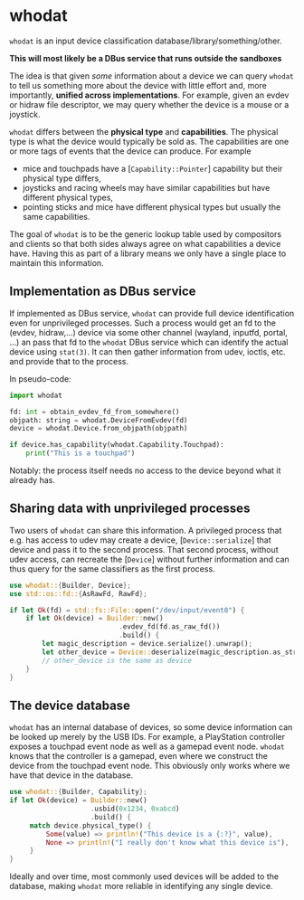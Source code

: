 whodat
======

`whodat` is an input device classification database/library/something/other.

**This will most likely be a DBus service that runs outside the sandboxes**

The idea is that given *some* information about a device we can query `whodat`
to tell us something more about the device with little effort and, more importantly,
**unified across implementations**. For example, given an evdev or hidraw file
descriptor, we may query whether the device is a mouse or a joystick.

`whodat` differs between the **physical type** and **capabilities**. The physical
type is what the device would typically be sold as. The capabilities are one or
more tags of events that the device can produce. For example
- mice and touchpads have a [`Capability::Pointer`] capability but their physical type differs,
- joysticks and racing wheels may have similar capabilities but have different physical types,
- pointing sticks and mice have different physical types but usually the same capabilities.

The goal of `whodat` is to be the generic lookup table used by compositors
and clients so that both sides always agree on what capabilities a
device have. Having this as part of a library means we only have a
single place to maintain this information.

## Implementation as DBus service

If implemented as DBus service, `whodat` can provide full device identification
even for unprivileged processes. Such a process would get an fd to the (evdev,
hidraw,...) device via some other channel (wayland, inputfd, portal, ...) an pass
that fd to the `whodat` DBus service which can identify the actual device using
`stat(3)`. It can then gather information from udev, ioctls, etc. and provide
that to the process.

In pseudo-code:

```python
import whodat

fd: int = obtain_evdev_fd_from_somewhere()
objpath: string = whodat.DeviceFromEvdev(fd)
device = whodat.Device.from_objpath(objpath)

if device.has_capability(whodat.Capability.Touchpad):
    print("This is a touchpad")
```

Notably: the process itself needs no access to the device beyond what it already
has.

## Sharing data with unprivileged processes

Two users of `whodat` can share this information. A
privileged process that e.g. has access to udev may create a device,
[`Device::serialize`] that device and pass it to the second process.
That second process, without udev access, can recreate the [`Device`]
without further information and can thus query for the same classifiers
as the first process.

```rust
use whodat::{Builder, Device};
use std::os::fd::{AsRawFd, RawFd};

if let Ok(fd) = std::fs::File::open("/dev/input/event0") {
    if let Ok(device) = Builder::new()
                           .evdev_fd(fd.as_raw_fd())
                           .build() {
        let magic_description = device.serialize().unwrap();
        let other_device = Device::deserialize(magic_description.as_str()).unwrap();
        // other_device is the same as device
    }
}
```
## The device database

`whodat` has an internal database of devices, so some device information
can be looked up merely by the USB IDs. For example, a PlayStation controller
exposes a touchpad event node as well as a gamepad event node. `whodat` knows
that the controller is a gamepad, even where we construct the device from the
touchpad event node. This obviously only works where we have that device in the
database.

```rust
use whodat::{Builder, Capability};
if let Ok(device) = Builder::new()
                    .usbid(0x1234, 0xabcd)
                    .build() {
     match device.physical_type() {
         Some(value) => println!("This device is a {:?}", value),
         None => println!("I really don't know what this device is"),
     }
}
```

Ideally and over time, most commonly used devices will be added to the database,
making `whodat` more reliable in identifying any single device.
